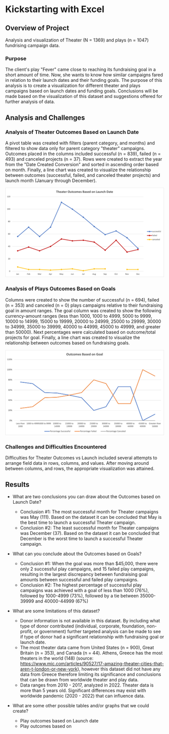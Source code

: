 # Kickstarting with Excel

## Overview of Project
Analysis and visualization of Theater (N = 1369) and plays (n = 1047) fundrising campaign data.
### Purpose
The client's play "Fever" came close to reaching its fundraising goal in a short amount of time. Now, she wants to know how similar campaigns fared in relation to their launch dates and their funding goals. The purpose of this analysis is to create a visualization for different theater and plays campaigns based on launch dates and funding goals. Conclusions will be made based on the visualization of this dataset and suggestions offered for further analysis of data.
## Analysis and Challenges
### Analysis of Theater Outcomes Based on Launch Date
A pivot table was created with filters (parent category, and months) and filtered to show data only for parent category "theater" campaigns. Outcomes placed in the columns included successful (n = 839), failed (n = 493) and canceled projects (n = 37). Rows were created to extract the year from the "Date Created Conversion" and sorted in ascending order based on month. Finally, a line chart was created to visualize the relationship between outcomes (successful, failed, and canceled theater projects) and launch month (January through December).

![Theater_Outcomes_vs_Launch](resources/Theater_Outcomes_vs_Launch.png)
### Analysis of Plays Outcomes Based on Goals
Columns were created to show the number of successful (n = 694), failed (n = 353) and canceled (n = 0) plays campaigns relative to their fundraising goal in amount ranges. The goal column was created to show the following currency-amount ranges (less than 1000, 1000 to 4999, 5000 to 9999, 10000 to 14999, 15000 to 19999, 20000 to 24999, 25000 to 29999, 30000 to 34999, 35000 to 39999, 40000 to 44999, 45000 to 49999, and greater than 50000). Next percentages were calculated based on outcome/total projects for goal. Finally, a line chart was created to visualize the relationship between outcomes based on fundraising goals.

![Outcomes_vs_Goals](resources/Outcomes_vs_Goals.png)
### Challenges and Difficulties Encountered
Difficulties for Theater Outcomes vs Launch included several attempts to arrange field data in rows, columns, and values. After moving around between columns, and rows, the appropriate visualization was attained.
## Results

- What are two conclusions you can draw about the Outcomes based on Launch Date?
  - Conclusion #1: The most successful month for Theater campaigns was May (111). Based on the dataset it can be concluded that May is the best time to launch a successful Theater campaign.
  - Conclusion #2: The least successful month for Theater campaigns was December (37). Based on the dataset it can be concluded that December is the worst time to launch a successful Theater campaign. 
- What can you conclude about the Outcomes based on Goals?
  - Conclusion #1: When the goal was more than $45,000, there were only 2 successful play campaigns, and 15 failed play campaigns, resulting in the largest discrepancy between fundraising goal amounts between successful and failed play campaigns.
  - Conclusion #2: The highest percentage of successful play campaigns was achieved with a goal of less than 1000 (76%), followed by 1000-4999 (73%), followed by a tie between 35000-39999 and 40000-44999 (67%)

- What are some limitations of this dataset?
  - Donor information is not available in this dataset. By including what type of donor contributed (individual, corporate, foundation, non-profit, or government) further targeted analysis can be made to see if type of donor had a significant relationship with fundraising goal or launch date.
  - The most theater data came from United States (n = 900), Great Britain (n = 353), and Canada (n = 44). Athens, Greece has the most theaters in the world (148) (source: https://www.mic.com/articles/90527/17-amazing-theater-cities-that-aren-t-london-or-new-york), however this dataset did not have any data from Greece therefore limiting its significance and conclusions that can be drawn from worldwide theater and play data.
  - Data ranges from 2010 - 2017, analyzed in 2022. Theater data is more than 5 years old. Significant differences may exist with worldwide pandemic (2020 - 2022) that can influence data.
- What are some other possible tables and/or graphs that we could create?
  - Play outcomes based on Launch date
  - Play outcomes based on 

